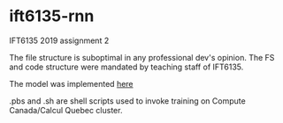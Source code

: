 # ift6135-rnn
IFT6135 2019 assignment 2

The file structure is suboptimal in any professional dev's opinion. The FS and code structure were mandated by teaching staff of IFT6135. 

The model was implemented [here](https://github.com/violetguos/ift6135-rnn/blob/master/models.py)

.pbs and .sh are shell scripts used to invoke training on Compute Canada/Calcul Quebec cluster.
